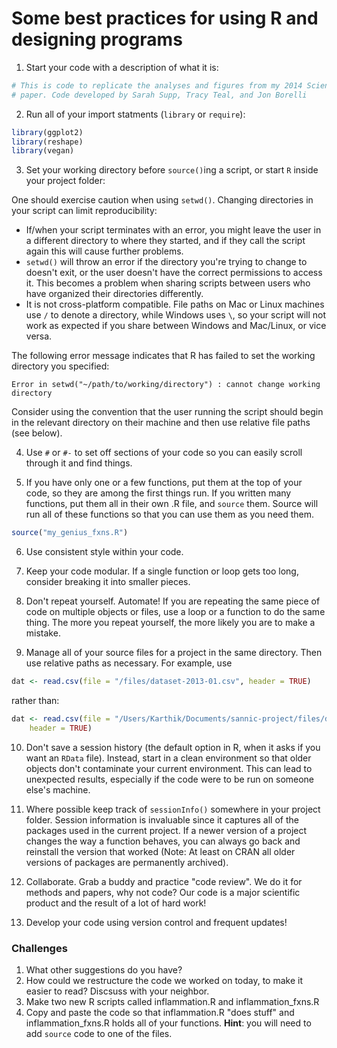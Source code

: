 

# Some best practices for using R and designing programs

1. Start your code with a description of what it is:
	

```r
# This is code to replicate the analyses and figures from my 2014 Science
# paper. Code developed by Sarah Supp, Tracy Teal, and Jon Borelli
```


2. Run all of your import statments (`library` or `require`):


```r
library(ggplot2)
library(reshape)
library(vegan)
```

3. Set your working directory before `source()`ing a script, or start `R` inside your project folder:

One should exercise caution when using `setwd()`. Changing directories in your script can limit reproducibility:

* If/when your script terminates with an error, you might leave the user in a different directory to where they started, and if they call the script again this will cause further problems.
* `setwd()` will throw an error if the directory you're trying to change to doesn't exit, or the user doesn't have the correct permissions to access it. This becomes a problem when sharing scripts between users who have organized their directories differently.
* It is not cross-platform compatible. File paths on Mac or Linux machines use `/` to denote a directory, while Windows uses `\`, so your script will not work as expected if you share between Windows and Mac/Linux, or vice versa.

The following error message indicates that R has failed to set the working directory you specified:

```
Error in setwd("~/path/to/working/directory") : cannot change working directory
```

Consider using the convention that the user running the script should begin in the relevant directory on their machine and then use relative file paths (see below). 

4. Use `#` or `#-` to set off sections of your code so you can easily scroll through it and find things.

5. If you have only one or a few functions, put them at the top of your code, so they are among the first things run. If you written many functions, put them all in their own .R file, and `source` them. Source will run all of these functions so that you can use them as you need them.


```r
source("my_genius_fxns.R")
```


6. Use consistent style within your code. 

7. Keep your code modular. If a single function or loop gets too long, consider breaking it into smaller pieces.

8. Don't repeat yourself. Automate! If you are repeating the same piece of code on multiple objects or files, use a loop or a function to do the same thing. The more you repeat yourself, the more likely you are to make a mistake.

9. Manage all of your source files for a project in the same directory. Then use relative paths as necessary. For example, use


```r
dat <- read.csv(file = "/files/dataset-2013-01.csv", header = TRUE)
```


rather than:


```r
dat <- read.csv(file = "/Users/Karthik/Documents/sannic-project/files/dataset-2013-01.csv", 
    header = TRUE)
```


10. Don't save a session history (the default option in R, when it asks if you want an `RData` file). Instead, start in a clean environment so that older objects don't contaminate your current environment. This can lead to unexpected results, especially if the code were to be run on someone else's machine.

11. Where possible keep track of `sessionInfo()` somewhere in your project folder. Session information is invaluable since it captures all of the packages used in the current project. If a newer version of a project changes the way a function behaves, you can always go back and reinstall the version that worked (Note: At least on CRAN all older versions of packages are permanently archived).

12. Collaborate. Grab a buddy and practice "code review". We do it for methods and papers, why not code? Our code is a major scientific product and the result of a lot of hard work!

13. Develop your code using version control and frequent updates!

### Challenges

1. What other suggestions do you have?
2. How could we restructure the code we worked on today, to make it easier to read? Discsuss with your neighbor.
3. Make two new R scripts called inflammation.R and inflammation_fxns.R 
4. Copy and paste the code so that inflammation.R "does stuff" and inflammation_fxns.R holds all of your functions. __Hint__: you will need to add `source` code to one of the files.

